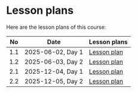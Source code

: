 # Lesson plans

Here are the lesson plans of this course:

| No  | Date              | Lesson plans                      |
| --- | ----------------- | --------------------------------- |
| 1.1 | 2025-06-02, Day 1 | [Lesson plan](20250602/README.md) |
| 1.2 | 2025-06-03, Day 2 | [Lesson plan](20250603/README.md) |
| 2.1 | 2025-12-04, Day 1 | [Lesson plan](20251204/README.md) |
| 2.2 | 2025-12-05, Day 2 | [Lesson plan](20251205/README.md) |
